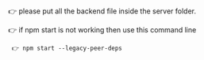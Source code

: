 👉 please put all the backend file inside the server folder.


👉 if npm start is not working then use this command line 

     👉 npm start --legacy-peer-deps
     